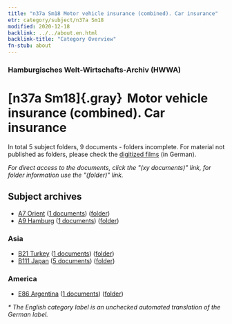 ```yaml
---
title: "n37a Sm18 Motor vehicle insurance (combined). Car insurance"
etr: category/subject/n37a Sm18
modified: 2020-12-18
backlink: ../../about.en.html
backlink-title: "Category Overview"
fn-stub: about
---
```


### Hamburgisches Welt-Wirtschafts-Archiv (HWWA)
# [n37a Sm18]{.gray}&#8201; Motor vehicle insurance (combined). Car insurance&#160; 





In total 5 subject folders, 9 documents - folders incomplete.
For material not published as folders, please check the [digitized films](/film/h1_sh) (in German).

_For direct access to the documents, click the "(xy documents)" link, for folder information use the "(folder)" link._

## Subject archives


- [A7 Orient](../../../geo/about.en.html#A7) (<a href="https://dfg-viewer.de/show/?tx_dlf[id]=https://pm20.zbw.eu/mets/sh/1409xx/140902/1457xx/145753/public.mets.en.xml" target="_blank">1 documents</a>) ([folder](http://purl.org/pressemappe20/folder/sh/140902,145753))
- [A9 Hamburg](../../../geo/about.en.html#A9) (<a href="https://dfg-viewer.de/show/?tx_dlf[id]=https://pm20.zbw.eu/mets/sh/1409xx/140905/1457xx/145753/public.mets.en.xml" target="_blank">1 documents</a>) ([folder](http://purl.org/pressemappe20/folder/sh/140905,145753))

### Asia

- [B21 Turkey](../../../geo/about.en.html#B21) (<a href="https://dfg-viewer.de/show/?tx_dlf[id]=https://pm20.zbw.eu/mets/sh/1411xx/141111/1457xx/145753/public.mets.en.xml" target="_blank">1 documents</a>) ([folder](http://purl.org/pressemappe20/folder/sh/141111,145753))
- [B111 Japan](../../../geo/about.en.html#B111) (<a href="https://dfg-viewer.de/show/?tx_dlf[id]=https://pm20.zbw.eu/mets/sh/1412xx/141272/1457xx/145753/public.mets.en.xml" target="_blank">5 documents</a>) ([folder](http://purl.org/pressemappe20/folder/sh/141272,145753))

### America

- [E86 Argentina](../../../geo/about.en.html#E86) (<a href="https://dfg-viewer.de/show/?tx_dlf[id]=https://pm20.zbw.eu/mets/sh/1416xx/141692/1457xx/145753/public.mets.en.xml" target="_blank">1 documents</a>) ([folder](http://purl.org/pressemappe20/folder/sh/141692,145753))


_* The English category label is an unchecked automated translation of the German label._

